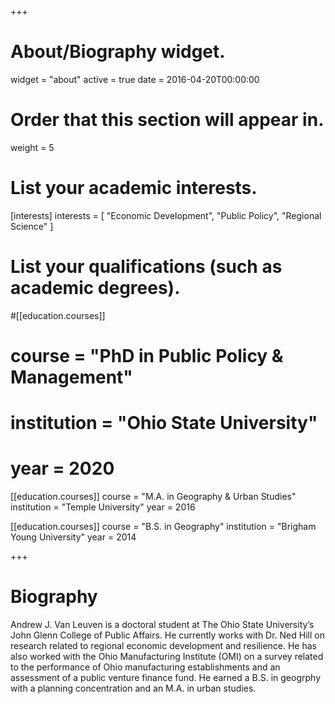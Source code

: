 +++
# About/Biography widget.
widget = "about"
active = true
date = 2016-04-20T00:00:00

# Order that this section will appear in.
weight = 5

# List your academic interests.
[interests]
  interests = [
    "Economic Development",
    "Public Policy",
    "Regional Science"
  ]

# List your qualifications (such as academic degrees).
#[[education.courses]]
#  course = "PhD in Public Policy & Management"
#  institution = "Ohio State University"
#  year = 2020

[[education.courses]]
  course = "M.A. in Geography & Urban Studies"
  institution = "Temple University"
  year = 2016

[[education.courses]]
  course = "B.S. in Geography"
  institution = "Brigham Young University"
  year = 2014

+++

# Biography

Andrew J. Van Leuven is a doctoral student at The Ohio State University’s John Glenn College of Public Affairs. He currently works with Dr. Ned Hill on research related to regional economic development and resilience. He has also worked with the Ohio Manufacturing Institute (OMI) on a survey related to the performance of Ohio manufacturing establishments and an assessment of a public venture finance fund. He earned a B.S. in geogrphy with a planning concentration and an M.A. in urban studies.
